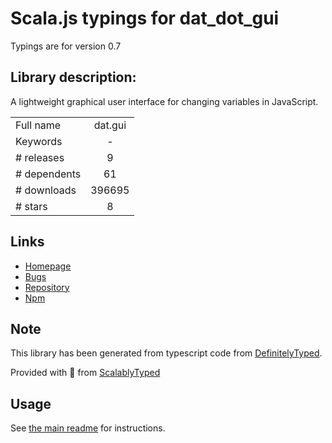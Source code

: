 
# Scala.js typings for dat_dot_gui

Typings are for version 0.7

## Library description:
A lightweight graphical user interface for changing variables in JavaScript.

|                    |                 |
| ------------------ | :-------------: |
| Full name          | dat.gui |
| Keywords           | - |
| # releases         | 9 |
| # dependents       | 61 |
| # downloads        | 396695 |
| # stars            | 8 |

## Links
- [Homepage](https://github.com/dataarts/dat.gui#readme)
- [Bugs](https://github.com/dataarts/dat.gui/issues)
- [Repository](https://github.com/dataarts/dat.gui)
- [Npm](https://www.npmjs.com/package/dat.gui)
    


## Note
This library has been generated from typescript code from [DefinitelyTyped](https://definitelytyped.org).

Provided with :purple_heart: from [ScalablyTyped](https://github.com/oyvindberg/ScalablyTyped)

## Usage
See [the main readme](../../readme.md) for instructions.


